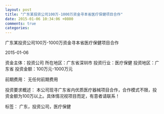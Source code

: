 ```yaml
---
layout: post
title: "广东某投资公司100万-1000万资金寻本省医疗保健项目合作"
date: 2015-01-06 10:34:06 +0800
comments: true
categories: 
---
```

广东某投资公司100万-1000万资金寻本省医疗保健项目合作



2015-01-06

资金主体：投资公司
所在地区：广东省深圳市
投资行业：医疗保健
投资地区：广东省
投资金额：100万元-1000万元

前期费用：
无任何前期费用

投资要求概述：
本公司现寻广东省内优质医疗器械项目合作，合作模式不限，投资金额为100万以上。具体情况视项目而定，有意者请联系！

标签：
广东，投资公司，医疗保健

